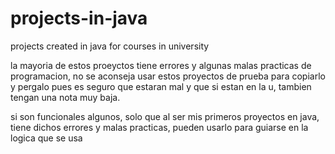# projects-in-java
projects created in java for courses in university

la mayoria de estos proeyctos tiene errores y algunas malas practicas de programacion, no se aconseja usar estos proyectos de prueba para copiarlo y pergalo pues es seguro que estaran mal
y que si estan en la u, tambien tengan una nota muy baja.

si son funcionales algunos, solo que al ser mis primeros proyectos en java, tiene dichos errores y malas practicas, pueden usarlo para guiarse en la logica que se usa
